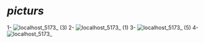# <i>picturs</i>

1-
![localhost_5173_ (3)](https://github.com/e-Karimi/media-app-Api-RTKQ/assets/28589917/b784e0a9-f25e-4b14-9064-a47ea5b84e0c)
2-
![localhost_5173_ (1)](https://github.com/e-Karimi/media-app-Api-RTKQ/assets/28589917/a4428e49-5cdb-4692-8f67-abe3f7479b5e)
3-
![localhost_5173_ (5)](https://github.com/e-Karimi/media-app-Api-RTKQ/assets/28589917/53d9ceb9-3937-41ca-b696-be1f8899e910)
4-
![localhost_5173_](https://github.com/e-Karimi/media-app-Api-RTKQ/assets/28589917/38cd3419-c9a5-4870-bc72-c65628c8695d)
